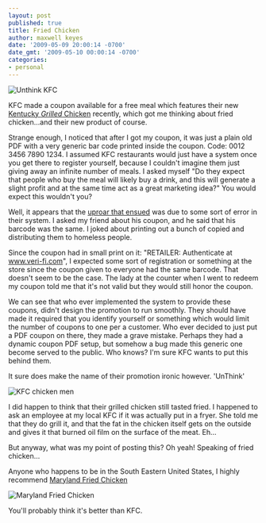```yaml
---
layout: post
published: true
title: Fried Chicken
author: maxwell keyes
date: '2009-05-09 20:00:14 -0700'
date_gmt: '2009-05-10 00:00:14 -0700'
categories:
- personal
---
```


![Unthink KFC]({{site.assets.url_prefix}}/images/posts/kfc-unthink.jpg "Unthink KFC")

KFC made a coupon available for a free meal which features their new [Kentucky *Grilled* Chicken](http://www.unthinkfc.com/) recently,
which got me thinking about fried chicken...and their new product of course.

Strange enough, I noticed that after I got my coupon, it was just a plain old PDF with a very generic bar code printed inside the
coupon. Code: 0012 3456 7890 1234. I assumed KFC restaurants would just have a system once you get there to register yourself,
because I couldn't imagine them just giving away an infinite number of meals. I asked myself "Do they expect that people who
buy the meal will likely buy a drink, and this will generate a slight profit and at the same time act as a great marketing idea?"
You would expect this wouldn't you?

Well, it appears that the [uproar that ensued](http://www.sundayherald.com/international/shinternational/display.var.2507175.0.0.php)
was due to some sort of error in their system. I asked my friend about his coupon, and he said that his barcode was the same.
I joked about printing out a bunch of copied and distributing them to homeless people.

Since the coupon had in small print on it: "RETAILER: Authenticate at www.veri-fi.com", I expected some sort of registration or
something at the store since the coupon given to everyone had the same barcode. That doesn't seem to be the case. The lady at
the counter when I went to redeem my coupon told me that it's not valid but they would still honor the coupon.

We can see that who ever implemented the system to provide these coupons, didn't design the promotion to run smoothly. They
should have made it required that you identify yourself or something which would limit the number of coupons to one per a
customer. Who ever decided to just put a PDF coupon on there, they made a grave mistake. Perhaps they had a dynamic coupon PDF
setup, but somehow a bug made this generic one become served to the public. Who knows? I'm sure KFC wants to put this behind them.

It sure does make the name of their promotion ironic however. 'UnThink'

![KFC chicken men]({{site.assets.url_prefix}}/images/posts/kfc-chicken-men.gif "KFC Chicken men")

I did happen to think that their grilled chicken still tasted fried. I happened to ask an employee at my local KFC if it was
actually put in a fryer. She told me that they do grill it, and that the fat in the chicken itself gets on the outside and
gives it that burned oil film on the surface of the meat. Eh...

But anyway, what was my point of posting this? Oh yeah! Speaking of fried chicken...

Anyone who happens to be in the South Eastern United States, I highly recommend [Maryland Fried Chicken](http://www.marylandfriedchicken.com/)

![Maryland Fried Chicken]({{site.assets.url_prefix}}/images/posts/maryland-fried-chicken.jpg "Maryland Fried Chicken")

You'll probably think it's better than KFC.

